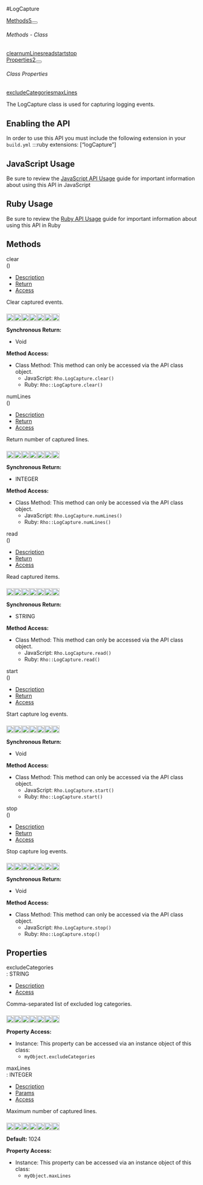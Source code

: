 #LogCapture
<div class="btn-group"><a href="#Methods" class="btn btn-outline-secondary">Methods<span class="badge badge-secondary ml-3">5</span></a><button type="button" class="btn btn-outline-secondary dropdown-toggle dropdown-toggle-split" id="dropdownMenuReference" data-toggle="dropdown" aria-haspopup="true" aria-expanded="false" data-reference="parent"></button><div class="dropdown-menu" style="max-height: 500px;overflow: auto;"><h6 class="dropdown-header">Methods - Class</h6>
<a href="#mclear" data-target="cMethodclear" class="dropdown-item">clear</a><a href="#mnumLines" data-target="cMethodnumLines" class="dropdown-item">numLines</a><a href="#mread" data-target="cMethodread" class="dropdown-item">read</a><a href="#mstart" data-target="cMethodstart" class="dropdown-item">start</a><a href="#mstop" data-target="cMethodstop" class="dropdown-item">stop</a></div></div><div class="btn-group"><a href="#Properties" class="btn btn-outline-secondary">Properties<span class="badge badge-secondary ml-3">2</span></a><button type="button" class="btn btn-outline-secondary dropdown-toggle dropdown-toggle-split" id="dropdownMenuReference" data-toggle="dropdown" aria-haspopup="true" aria-expanded="false" data-reference="parent"></button><div class="dropdown-menu" style="max-height: 500px;overflow: auto;"><h6 class="dropdown-header">Class Properties</h6>
<a href="#pexcludeCategories" data-target="cPropertyexcludeCategories" class="dropdown-item">excludeCategories</a><a href="#pmaxLines" data-target="cPropertymaxLines" class="dropdown-item">maxLines</a></div></div><div id="apibody" class="mt-3">
<p>The LogCapture class is used for capturing logging events.</p>
<h2>Enabling the API</h2>

<p>In order to use this API you must include the following extension in your <code>build.yml</code>
    :::ruby
    extensions: [&ldquo;logCapture&rdquo;]</p>

<h2>JavaScript Usage</h2>

<p>Be sure to review the <a href="/guide/api_js">JavaScript API Usage</a> guide for important information about using this API in JavaScript</p>

<h2>Ruby Usage</h2>

<p>Be sure to review the <a href="/guide/api_ruby">Ruby API Usage</a> guide for important information about using this API in Ruby</p>


<a name='Methods'></a>
<h2>Methods</h2>

<div class="accordion" id="accordion"><a name ='mclear'/><div class=' method  js ruby android ios wp8' id='mclear'><div class="signature d-flex"><div class="name">clear</div><div class='parameters'>()</div></div><ul class="nav nav-tabs"><li class='nav-item'><a class="nav-link active" href="#mclear1" data-toggle="tab">Description</a></li><li  class='nav-item'><a class="nav-link" href="#mclear4" data-toggle="tab">Return</a></li><li  class='nav-item'><a class="nav-link" href="#mclear6" data-toggle="tab">Access</a></li></ul><div class='tab-content border border-top-0 mb-3 p-3' id='tc-clear'><div class="tab-pane fade active show" id="mclear1"><p>Clear captured events.</p>
<p><div><p><img src="/img/js.png" style="width: 20px;padding-top: 8px" rel="tooltip" title="JavaScript"><img src="/img/ruby.png" style="width: 20px;padding-top: 8px" rel="tooltip" title="Ruby"><img src="/img/android.png" style="width: 20px;padding-top: 8px" rel="tooltip" title="Android"><img src="/img/ios.png" style="width: 20px;padding-top: 8px" rel="tooltip" title="iphone, ipod touch, ipad"><img src="/img/windowsmobile.png" style="height: 20px;padding-top: 8px" rel="tooltip" title="Windows Mobile, Windows CE, Windows Embedded"><img src="/img/wp8.png" style="width: 20px;padding-top: 8px" rel="tooltip" title="Windows Phone 8, Windows Embedded 8"><img src="/img/windows.jpg" style="width: 20px;padding-top: 8px" rel="tooltip" title="Windows Desktop"></p></div></p></div><div class="tab-pane fade" id="mclear2"></div><div class="tab-pane fade" id="mclear3"></div><div class="tab-pane fade" id="mclear4"><div><p><strong>Synchronous Return:</strong></p><ul><li>Void</li></ul></div></div><div class="tab-pane fade" id="mclear6"><div><p><strong>Method Access:</strong></p><ul><li><i class="icon-book"></i>Class Method: This method can only be accessed via the API class object. <ul><li>JavaScript: <code>Rho.LogCapture.clear()</code> </li><li>Ruby: <code>Rho::LogCapture.clear()</code></li></ul></li></ul></div></div></div>  </div><a name ='mnumLines'/><div class=' method  js ruby android ios wp8' id='mnumLines'><div class="signature d-flex"><div class="name">numLines</div><div class='parameters'>()</div></div><ul class="nav nav-tabs"><li class='nav-item'><a class="nav-link active" href="#mnumLines1" data-toggle="tab">Description</a></li><li  class='nav-item'><a class="nav-link" href="#mnumLines4" data-toggle="tab">Return</a></li><li  class='nav-item'><a class="nav-link" href="#mnumLines6" data-toggle="tab">Access</a></li></ul><div class='tab-content border border-top-0 mb-3 p-3' id='tc-numLines'><div class="tab-pane fade active show" id="mnumLines1"><p>Return number of captured lines.</p>
<p><div><p><img src="/img/js.png" style="width: 20px;padding-top: 8px" rel="tooltip" title="JavaScript"><img src="/img/ruby.png" style="width: 20px;padding-top: 8px" rel="tooltip" title="Ruby"><img src="/img/android.png" style="width: 20px;padding-top: 8px" rel="tooltip" title="Android"><img src="/img/ios.png" style="width: 20px;padding-top: 8px" rel="tooltip" title="iphone, ipod touch, ipad"><img src="/img/windowsmobile.png" style="height: 20px;padding-top: 8px" rel="tooltip" title="Windows Mobile, Windows CE, Windows Embedded"><img src="/img/wp8.png" style="width: 20px;padding-top: 8px" rel="tooltip" title="Windows Phone 8, Windows Embedded 8"><img src="/img/windows.jpg" style="width: 20px;padding-top: 8px" rel="tooltip" title="Windows Desktop"></p></div></p></div><div class="tab-pane fade" id="mnumLines2"></div><div class="tab-pane fade" id="mnumLines3"></div><div class="tab-pane fade" id="mnumLines4"><div><p><strong>Synchronous Return:</strong></p><ul><li>INTEGER</li></ul></div></div><div class="tab-pane fade" id="mnumLines6"><div><p><strong>Method Access:</strong></p><ul><li><i class="icon-book"></i>Class Method: This method can only be accessed via the API class object. <ul><li>JavaScript: <code>Rho.LogCapture.numLines()</code> </li><li>Ruby: <code>Rho::LogCapture.numLines()</code></li></ul></li></ul></div></div></div>  </div><a name ='mread'/><div class=' method  js ruby android ios wp8' id='mread'><div class="signature d-flex"><div class="name">read</div><div class='parameters'>()</div></div><ul class="nav nav-tabs"><li class='nav-item'><a class="nav-link active" href="#mread1" data-toggle="tab">Description</a></li><li  class='nav-item'><a class="nav-link" href="#mread4" data-toggle="tab">Return</a></li><li  class='nav-item'><a class="nav-link" href="#mread6" data-toggle="tab">Access</a></li></ul><div class='tab-content border border-top-0 mb-3 p-3' id='tc-read'><div class="tab-pane fade active show" id="mread1"><p>Read captured items.</p>
<p><div><p><img src="/img/js.png" style="width: 20px;padding-top: 8px" rel="tooltip" title="JavaScript"><img src="/img/ruby.png" style="width: 20px;padding-top: 8px" rel="tooltip" title="Ruby"><img src="/img/android.png" style="width: 20px;padding-top: 8px" rel="tooltip" title="Android"><img src="/img/ios.png" style="width: 20px;padding-top: 8px" rel="tooltip" title="iphone, ipod touch, ipad"><img src="/img/windowsmobile.png" style="height: 20px;padding-top: 8px" rel="tooltip" title="Windows Mobile, Windows CE, Windows Embedded"><img src="/img/wp8.png" style="width: 20px;padding-top: 8px" rel="tooltip" title="Windows Phone 8, Windows Embedded 8"><img src="/img/windows.jpg" style="width: 20px;padding-top: 8px" rel="tooltip" title="Windows Desktop"></p></div></p></div><div class="tab-pane fade" id="mread2"></div><div class="tab-pane fade" id="mread3"></div><div class="tab-pane fade" id="mread4"><div><p><strong>Synchronous Return:</strong></p><ul><li>STRING</li></ul></div></div><div class="tab-pane fade" id="mread6"><div><p><strong>Method Access:</strong></p><ul><li><i class="icon-book"></i>Class Method: This method can only be accessed via the API class object. <ul><li>JavaScript: <code>Rho.LogCapture.read()</code> </li><li>Ruby: <code>Rho::LogCapture.read()</code></li></ul></li></ul></div></div></div>  </div><a name ='mstart'/><div class=' method  js ruby android ios wp8' id='mstart'><div class="signature d-flex"><div class="name">start</div><div class='parameters'>()</div></div><ul class="nav nav-tabs"><li class='nav-item'><a class="nav-link active" href="#mstart1" data-toggle="tab">Description</a></li><li  class='nav-item'><a class="nav-link" href="#mstart4" data-toggle="tab">Return</a></li><li  class='nav-item'><a class="nav-link" href="#mstart6" data-toggle="tab">Access</a></li></ul><div class='tab-content border border-top-0 mb-3 p-3' id='tc-start'><div class="tab-pane fade active show" id="mstart1"><p>Start capture log events.</p>
<p><div><p><img src="/img/js.png" style="width: 20px;padding-top: 8px" rel="tooltip" title="JavaScript"><img src="/img/ruby.png" style="width: 20px;padding-top: 8px" rel="tooltip" title="Ruby"><img src="/img/android.png" style="width: 20px;padding-top: 8px" rel="tooltip" title="Android"><img src="/img/ios.png" style="width: 20px;padding-top: 8px" rel="tooltip" title="iphone, ipod touch, ipad"><img src="/img/windowsmobile.png" style="height: 20px;padding-top: 8px" rel="tooltip" title="Windows Mobile, Windows CE, Windows Embedded"><img src="/img/wp8.png" style="width: 20px;padding-top: 8px" rel="tooltip" title="Windows Phone 8, Windows Embedded 8"><img src="/img/windows.jpg" style="width: 20px;padding-top: 8px" rel="tooltip" title="Windows Desktop"></p></div></p></div><div class="tab-pane fade" id="mstart2"></div><div class="tab-pane fade" id="mstart3"></div><div class="tab-pane fade" id="mstart4"><div><p><strong>Synchronous Return:</strong></p><ul><li>Void</li></ul></div></div><div class="tab-pane fade" id="mstart6"><div><p><strong>Method Access:</strong></p><ul><li><i class="icon-book"></i>Class Method: This method can only be accessed via the API class object. <ul><li>JavaScript: <code>Rho.LogCapture.start()</code> </li><li>Ruby: <code>Rho::LogCapture.start()</code></li></ul></li></ul></div></div></div>  </div><a name ='mstop'/><div class=' method  js ruby android ios wp8' id='mstop'><div class="signature d-flex"><div class="name">stop</div><div class='parameters'>()</div></div><ul class="nav nav-tabs"><li class='nav-item'><a class="nav-link active" href="#mstop1" data-toggle="tab">Description</a></li><li  class='nav-item'><a class="nav-link" href="#mstop4" data-toggle="tab">Return</a></li><li  class='nav-item'><a class="nav-link" href="#mstop6" data-toggle="tab">Access</a></li></ul><div class='tab-content border border-top-0 mb-3 p-3' id='tc-stop'><div class="tab-pane fade active show" id="mstop1"><p>Stop capture log events.</p>
<p><div><p><img src="/img/js.png" style="width: 20px;padding-top: 8px" rel="tooltip" title="JavaScript"><img src="/img/ruby.png" style="width: 20px;padding-top: 8px" rel="tooltip" title="Ruby"><img src="/img/android.png" style="width: 20px;padding-top: 8px" rel="tooltip" title="Android"><img src="/img/ios.png" style="width: 20px;padding-top: 8px" rel="tooltip" title="iphone, ipod touch, ipad"><img src="/img/windowsmobile.png" style="height: 20px;padding-top: 8px" rel="tooltip" title="Windows Mobile, Windows CE, Windows Embedded"><img src="/img/wp8.png" style="width: 20px;padding-top: 8px" rel="tooltip" title="Windows Phone 8, Windows Embedded 8"><img src="/img/windows.jpg" style="width: 20px;padding-top: 8px" rel="tooltip" title="Windows Desktop"></p></div></p></div><div class="tab-pane fade" id="mstop2"></div><div class="tab-pane fade" id="mstop3"></div><div class="tab-pane fade" id="mstop4"><div><p><strong>Synchronous Return:</strong></p><ul><li>Void</li></ul></div></div><div class="tab-pane fade" id="mstop6"><div><p><strong>Method Access:</strong></p><ul><li><i class="icon-book"></i>Class Method: This method can only be accessed via the API class object. <ul><li>JavaScript: <code>Rho.LogCapture.stop()</code> </li><li>Ruby: <code>Rho::LogCapture.stop()</code></li></ul></li></ul></div></div></div>  </div></div>
<a name='Properties'></a>
<h2>Properties</h2>

<a name='pexcludeCategories'></a><div class=' method  js ruby android ios wp8' id='pexcludeCategories'><div class="signature d-flex"><div class="name">excludeCategories</div><div class='return-values'> : <span class='text-info'>STRING</span>  </div></div><ul class="nav nav-tabs"><li class='nav-item'><a class="nav-link active" href="#pexcludeCategories1" data-toggle="tab">Description</a></li><li class='nav-item'><a class="nav-link" href="#pexcludeCategories6" data-toggle="tab">Access</a></li></ul><div class='tab-content border border-top-0 p-3 mb-3' id='tc-excludeCategories'><div class="tab-pane fade active show" id="pexcludeCategories1"><p>Comma-separated list of excluded log categories.</p>
<p><div><p><img src="/img/js.png" style="width: 20px;padding-top: 8px" rel="tooltip" title="JavaScript"><img src="/img/ruby.png" style="width: 20px;padding-top: 8px" rel="tooltip" title="Ruby"><img src="/img/android.png" style="width: 20px;padding-top: 8px" rel="tooltip" title="Android"><img src="/img/ios.png" style="width: 20px;padding-top: 8px" rel="tooltip" title="iphone, ipod touch, ipad"><img src="/img/windowsmobile.png" style="height: 20px;padding-top: 8px" rel="tooltip" title="Windows Mobile, Windows CE, Windows Embedded"><img src="/img/wp8.png" style="width: 20px;padding-top: 8px" rel="tooltip" title="Windows Phone 8, Windows Embedded 8"><img src="/img/windows.jpg" style="width: 20px;padding-top: 8px" rel="tooltip" title="Windows Desktop"> </p></div></p></div><div class="tab-pane fade" id="pexcludeCategories2"></div><div class="tab-pane fade" id="pexcludeCategories5"></div><div class="tab-pane fade" id="pexcludeCategories6"><div><p><strong>Property Access:</strong></p><ul><li><i class="icon-file"></i>Instance: This property can be accessed via an instance object of this class: <ul><li><code>myObject.excludeCategories</code></li></ul></li></ul></div></div></div>  </div><a name='pmaxLines'></a><div class=' method  js ruby android ios wp8' id='pmaxLines'><div class="signature d-flex"><div class="name">maxLines</div><div class='return-values'> : <span class='text-info'>INTEGER</span>  </div></div><ul class="nav nav-tabs"><li class='nav-item'><a class="nav-link active" href="#pmaxLines1" data-toggle="tab">Description</a></li><li  class='nav-item'><a  class="nav-link" href="#pmaxLines2" data-toggle="tab">Params</a></li><li class='nav-item'><a class="nav-link" href="#pmaxLines6" data-toggle="tab">Access</a></li></ul><div class='tab-content border border-top-0 p-3 mb-3' id='tc-maxLines'><div class="tab-pane fade active show" id="pmaxLines1"><p>Maximum number of captured lines.</p>
<p><div><p><img src="/img/js.png" style="width: 20px;padding-top: 8px" rel="tooltip" title="JavaScript"><img src="/img/ruby.png" style="width: 20px;padding-top: 8px" rel="tooltip" title="Ruby"><img src="/img/android.png" style="width: 20px;padding-top: 8px" rel="tooltip" title="Android"><img src="/img/ios.png" style="width: 20px;padding-top: 8px" rel="tooltip" title="iphone, ipod touch, ipad"><img src="/img/windowsmobile.png" style="height: 20px;padding-top: 8px" rel="tooltip" title="Windows Mobile, Windows CE, Windows Embedded"><img src="/img/wp8.png" style="width: 20px;padding-top: 8px" rel="tooltip" title="Windows Phone 8, Windows Embedded 8"><img src="/img/windows.jpg" style="width: 20px;padding-top: 8px" rel="tooltip" title="Windows Desktop"> </p></div></p></div><div class="tab-pane fade" id="pmaxLines2"><p><strong>Default:</strong> 1024</p></div><div class="tab-pane fade" id="pmaxLines5"></div><div class="tab-pane fade" id="pmaxLines6"><div><p><strong>Property Access:</strong></p><ul><li><i class="icon-file"></i>Instance: This property can be accessed via an instance object of this class: <ul><li><code>myObject.maxLines</code></li></ul></li></ul></div></div></div>  </div></div>